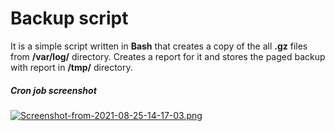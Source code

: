 # Backup script

It is a simple script written in **Bash** that creates a copy of the all **.gz** files from **/var/log/** directory. 
Creates a report for it and stores the paged backup with report in **/tmp/** directory.

##### Cron job screenshot
[![Screenshot-from-2021-08-25-14-17-03.png](https://i.postimg.cc/Wzr8MgrD/Screenshot-from-2021-08-25-14-17-03.png)](https://postimg.cc/Zvb6m9wZ)